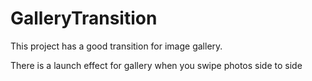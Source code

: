 # GalleryTransition
This project has a good transition for image gallery.

There is a launch effect for gallery when you swipe photos side to side 
